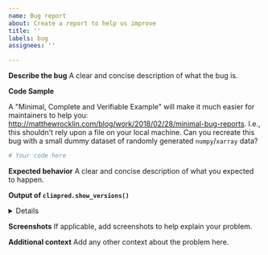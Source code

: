 ```yaml
---
name: Bug report
about: Create a report to help us improve
title: ''
labels: bug
assignees: ''

---
```


**Describe the bug**
A clear and concise description of what the bug is.

**Code Sample**

A "Minimal, Complete and Verifiable Example" will make it much easier for maintainers to help you:
<http://matthewrocklin.com/blog/work/2018/02/28/minimal-bug-reports>. I.e., this shouldn't rely upon a file on your local machine. Can you recreate this bug with a small dummy dataset of randomly generated `numpy`/`xarray` data?

```python
# Your code here
```

**Expected behavior**
A clear and concise description of what you expected to happen.

**Output of `climpred.show_versions()`**

<details>
# Paste the output here climpred.show_versions() here
</details>

**Screenshots**
If applicable, add screenshots to help explain your problem.

**Additional context**
Add any other context about the problem here.

